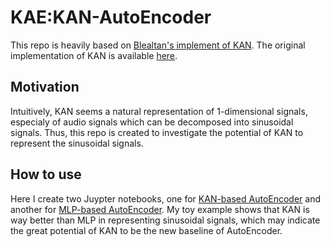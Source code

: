 # KAE:KAN-AutoEncoder
This repo is heavily based on [Blealtan's implement of KAN](https://github.com/Blealtan/efficient-kan). The original implementation of KAN is available [here](https://github.com/KindXiaoming/pykan).

## Motivation
Intuitively, KAN seems a natural representation of 1-dimensional signals, especialy of audio signals which can be decomposed into sinusoidal signals.
Thus, this repo is created to investigate the potential of KAN to represent the sinusoidal signals.

## How to use
Here I create two Juypter notebooks, one for [KAN-based AutoEncoder](https://github.com/SekiroRong/KAN-AutoEncoder/blob/main/KAE.ipynb) and another for [MLP-based AutoEncoder](https://github.com/SekiroRong/KAN-AutoEncoder/blob/main/MAE.ipynb).
My toy example shows that KAN is way better than MLP in representing sinusoidal signals, which may indicate the great potential of KAN to be the new baseline of AutoEncoder.

